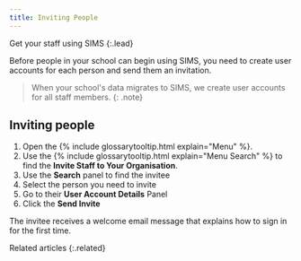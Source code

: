 ```yaml
---
title: Inviting People
---
```


Get your staff using SIMS
{:.lead}

Before people in your school can begin using SIMS, you need to create user accounts for each person and send them an invitation.

> When your school's data migrates to SIMS, we create user accounts for all staff members.
{: .note}

## Inviting people

1. Open the {% include glossarytooltip.html explain="Menu" %}.
1. Use the {% include glossarytooltip.html explain="Menu Search" %} to find the **Invite Staff to Your Organisation**.
1. Use the **Search** panel to find the invitee
1. Select the person you need to invite
1. Go to their **User Account Details** Panel
1. Click the **Send Invite**  

The invitee receives a welcome email message that explains how to sign in for the first time.

Related articles
{:.related}